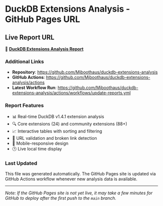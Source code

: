 # DuckDB Extensions Analysis - GitHub Pages URL

## Live Report URL

🦆 **[DuckDB Extensions Analysis Report](https://mjboothaus.github.io/duckdb-extensions-analysis/)**

### Additional Links

- **Repository**: https://github.com/Mjboothaus/duckdb-extensions-analysis
- **GitHub Actions**: https://github.com/Mjboothaus/duckdb-extensions-analysis/actions
- **Latest Workflow Run**: https://github.com/Mjboothaus/duckdb-extensions-analysis/actions/workflows/update-reports.yml

### Report Features

- 📊 Real-time DuckDB v1.4.1 extension analysis
- 🔍 Core extensions (24) and community extensions (88+)
- 📈 Interactive tables with sorting and filtering
- 🔗 URL validation and broken link detection
- 📱 Mobile-responsive design
- 🕒 Live local time display

### Last Updated

This file was generated automatically. The GitHub Pages site is updated via GitHub Actions workflow whenever new analysis data is available.

---

*Note: If the GitHub Pages site is not yet live, it may take a few minutes for GitHub to deploy after the first push to the `main` branch.*